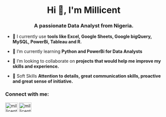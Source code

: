 <h1 align="center">Hi 👋, I'm Millicent</h1>
<h3 align="center">A passionate Data Analyst from Nigeria.</h3>

- 🔭 I currently use **tools like Excel, Google Sheets, Google bigQuery, MySQL, PowerBi, Tableau and R.**

- 🌱 I’m currently learning **Python and PowerBi for Data Analysts**

- 👯 I’m looking to collaborate on **projects that would help me improve my skills and experience.**

- 🤝 Soft Skills **Attention to details, great communication skills, proactive and great sense of initiative.**

<h3 align="left">Connect with me:</h3>
<p align="left">
<a href="https://twitter.com/millicentlily" target="blank"><img align="center" src="https://raw.githubusercontent.com/rahuldkjain/github-profile-readme-generator/master/src/images/icons/Social/twitter.svg" alt="millicentlily" height="30" width="40" /></a>
<a href="https://linkedin.com/in/millicent ofobuike" target="blank"><img align="center" src="https://raw.githubusercontent.com/rahuldkjain/github-profile-readme-generator/master/src/images/icons/Social/linked-in-alt.svg" alt="millicent ofobuike" height="30" width="40" /></a>
</p>

